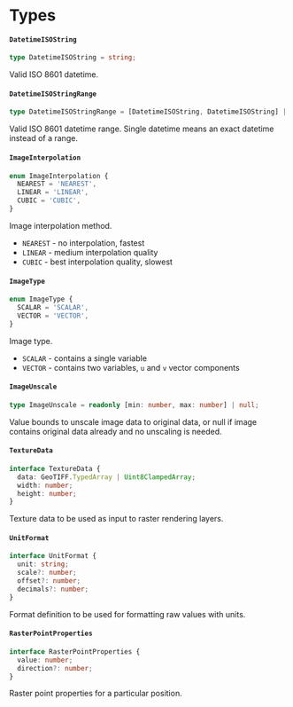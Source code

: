 # Types

#### `DatetimeISOString`

```typescript
type DatetimeISOString = string;
```

Valid ISO 8601 datetime.

#### `DatetimeISOStringRange`

```typescript
type DatetimeISOStringRange = [DatetimeISOString, DatetimeISOString] | DatetimeISOString;ty
```

Valid ISO 8601 datetime range. Single datetime means an exact datetime instead of a range.

#### `ImageInterpolation`

```typescript
enum ImageInterpolation {
  NEAREST = 'NEAREST',
  LINEAR = 'LINEAR',
  CUBIC = 'CUBIC',
}
```

Image interpolation method.

* `NEAREST` - no interpolation, fastest
* `LINEAR` - medium interpolation quality
* `CUBIC` - best interpolation quality, slowest

#### `ImageType`

```typescript
enum ImageType {
  SCALAR = 'SCALAR',
  VECTOR = 'VECTOR',
}
```

Image type.

* `SCALAR` - contains a single variable
* `VECTOR` - contains two variables, `u` and `v` vector components

#### `ImageUnscale`

```typescript
type ImageUnscale = readonly [min: number, max: number] | null;
```

Value bounds to unscale image data to original data, or null if image contains original data already and no unscaling is needed.

#### `TextureData`

```typescript
interface TextureData {
  data: GeoTIFF.TypedArray | Uint8ClampedArray;
  width: number;
  height: number;
}
```

Texture data to be used as input to raster rendering layers.

#### `UnitFormat`

```typescript
interface UnitFormat {
  unit: string;
  scale?: number;
  offset?: number;
  decimals?: number;
}
```

Format definition to be used for formatting raw values with units.

#### `RasterPointProperties`

```typescript
interface RasterPointProperties {
  value: number;
  direction?: number;
}
```

Raster point properties for a particular position.
